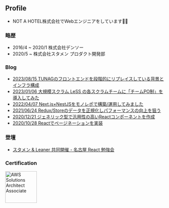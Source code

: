 ## Profile
- NOT A HOTEL株式会社でWebエンジニアをしています👨‍💻

### 略歴
- 2016/4 ~ 2020/1 株式会社デンソー
- 2020/5 ~ 株式会社スタメン プロダクト開発部 

### Blog
- [2023/08/15 TUNAGのフロントエンドを段階的にリプレイスしている背景とインフラ構成](https://tech.stmn.co.jp/entry/2023/08/15/112321)
- [2023/01/06 大規模スクラム LeSS の各スクラムチームに「チームPO制」を導入してみた](https://tech.stmn.co.jp/entry/2023/01/06/153622)
- [2022/04/07 Next.js×NestJSをモノレポで構築/運用してみました](https://tech.stmn.co.jp/entry/2022/04/07/145210)
- [2021/06/24 Redux/Storeのデータを正規化しパフォーマンスの向上を狙う](https://tech.stmn.co.jp/entry/2021/06/24/163309)
- [2020/12/21 ジェネリック型で汎用性の高いReactコンポーネントを作成](https://tech.stmn.co.jp/entry/2020/12/21/182743)
- [2020/10/28 Reactでページネーションを実装](https://tech.stmn.co.jp/entry/2020/10/28/141406)

### 登壇
- [スタメン & Leaner 共同開催 - 名古屋 React 勉強会](https://stmn.connpass.com/event/299360/)

### Certification
<img height="100" src="https://user-images.githubusercontent.com/58158037/107533438-48ad8d80-6c02-11eb-9b50-7589e676af34.png" alt="AWS Solutions Architect Associate" style="max-width: 100%;">


<!--
**golazooo23/golazooo23** is a ✨ _special_ ✨ repository because its `README.md` (this file) appears on your GitHub profile.

Here are some ideas to get you started:

- 🔭 I’m currently working on ...
- 🌱 I’m currently learning ...
- 👯 I’m looking to collaborate on ...
- 🤔 I’m looking for help with ...
- 💬 Ask me about ...
- 📫 How to reach me: ...
- 😄 Pronouns: ...
- ⚡ Fun fact: ...
-->
